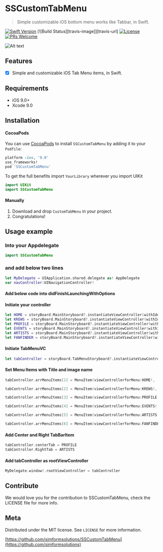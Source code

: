 # SSCustomTabMenu
> Simple customizable iOS bottom menu works like Tabbar, in Swift.

[![Swift Version][swift-image]][swift-url]
[![Build Status][travis-image]][travis-url]
[![License][license-image]][license-url]
[![PRs Welcome](https://img.shields.io/badge/PRs-welcome-brightgreen.svg?style=flat-square)](http://makeapullrequest.com)


![Alt text](https://raw.githubusercontent.com/simformsolutions/SSCustomTabMenu/master/customTab.gif?raw=true)
## Features

- [x]  Simple and customizable iOS Tab Menu items, in Swift.

## Requirements

- iOS 9.0+
- Xcode 9.0

## Installation

#### CocoaPods
You can use [CocoaPods](https://cocoapods.org/) to install `SSCustomTabMenu` by adding it to your `Podfile`:

```ruby
platform :ios, '9.0'
use_frameworks!
pod 'SSCustomTabMenu'
```

To get the full benefits import `YourLibrary` wherever you import UIKit

``` swift
import UIKit
import SSCustomTabMenu
```

#### Manually
1. Download and drop ```CustomTabMenu```  in your project.
2. Congratulations!

## Usage example
### Into your Appdelegate
``` swift
import SSCustomTabMenu
```
### and add below two lines
``` swift
let MyDelegate = UIApplication.shared.delegate as! AppDelegate
var navController:UINavigationController!
```
#### Add below code into didFinishLaunchingWithOptions

#### Initiate your controller
``` swift
let HOME = storyBoard.MainStoryboard?.instantiateViewController(withIdentifier: "PlusVC")
let KREWS = storyBoard.MainStoryboard?.instantiateViewController(withIdentifier: "MusicVC")
let PROFILE = storyBoard.MainStoryboard?.instantiateViewController(withIdentifier: "PlusVC")
let EVENTS = storyBoard.MainStoryboard?.instantiateViewController(withIdentifier: "MusicVC")
let ARTISTS = storyBoard.MainStoryboard?.instantiateViewController(withIdentifier: "PlusVC")
let FANFINDER = storyBoard.MainStoryboard?.instantiateViewController(withIdentifier: "MusicVC")
```
#### Initiate TabMenuVC
``` swift
let tabController = storyBoard.TabMenuStoryboard?.instantiateViewController(withIdentifier: "TabMenuVC") as! TabMenuVC
```
#### Set Menu Items with Title and image name
``` swift
tabController.arrMenuItems[1] = MenuItem(viewControllerforMenu:HOME!,  imageName: "Home", menuItemTitle: "HOME")

tabController.arrMenuItems[2] = MenuItem(viewControllerforMenu:KREWS!, imageName: "Krews", menuItemTitle: "KREWS")

tabController.arrMenuItems[3] = MenuItem(viewControllerforMenu:PROFILE!, imageName: "Profile", menuItemTitle: "PROFILE")

tabController.arrMenuItems[4] = MenuItem(viewControllerforMenu:EVENTS!, imageName: "Events", menuItemTitle: "EVENTS")

tabController.arrMenuItems[5] = MenuItem(viewControllerforMenu:ARTISTS!, imageName: "Artists", menuItemTitle: "ARTISTS")

tabController.arrMenuItems[6] = MenuItem(viewControllerforMenu:FANFINDER!, imageName: "FF", menuItemTitle: "FAN FINDER")

```
#### Add Center and Right TabBarItem
``` swift
tabController.centerTab = PROFILE
tabController.RightTab = ARTISTS
```
#### Add tabController as rootViewController
``` swift
MyDelegate.window!.rootViewController = tabController
```

## Contribute

We would love you for the contribution to SSCustomTabMenu, check the LICENSE file for more info.

## Meta

Distributed under the MIT license. See ``LICENSE`` for more information.

[https://github.com/simformsolutions/SSCustomTabMenu](https://github.com/simformsolutions)

[swift-image]:https://img.shields.io/badge/swift-3.0-orange.svg
[swift-url]: https://swift.org/
[license-image]: https://img.shields.io/badge/License-MIT-blue.svg
[license-url]: LICENSE
[codebeat-image]: https://codebeat.co/assets/svg/badges/C-ffb83f-7198e9a1b7ad7f73977b0c9a5c7c3fffbfa25f262510e5681fd8f5a3188216b0.svg 
[codebeat-url]: https://codebeat.co/projects/github-com-vsouza-awesomeios-com
